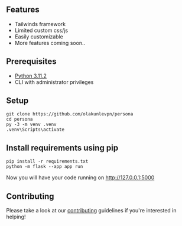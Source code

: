 ## Features
- Tailwinds framework
- Limited custom css/js
- Easily customizable
- More features coming soon..

## Prerequisites
- [Python 3.11.2](https://www.python.org/downloads/)
- CLI with administrator privileges


## Setup
``` 
git clone https://github.com/olakunlevpn/persona
cd persona
py -3 -m venv .venv
.venv\Scripts\activate
```

## Install requirements using pip
``` 
pip install -r requirements.txt
python -m flask --app app run
```

Now you will have your code running on http://127.0.0.1:5000


## Contributing
Please take a look at our [contributing](https://github.com/olakunlevpn/persona/CONTRIBUTING.md) guidelines if you're interested in helping!